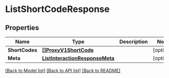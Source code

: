 # ListShortCodeResponse

## Properties

Name | Type | Description | Notes
------------ | ------------- | ------------- | -------------
**ShortCodes** | [**[]ProxyV1ShortCode**](ProxyV1ShortCode.md) |  |[optional] 
**Meta** | [**ListInteractionResponseMeta**](ListInteractionResponseMeta.md) |  |[optional] 

[[Back to Model list]](../README.md#documentation-for-models) [[Back to API list]](../README.md#documentation-for-api-endpoints) [[Back to README]](../README.md)


